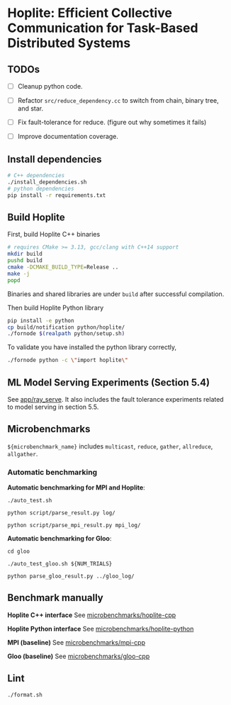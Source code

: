 # Hoplite: Efficient Collective Communication for Task-Based Distributed Systems

## TODOs

- [ ] Cleanup python code.

- [ ] Refactor `src/reduce_dependency.cc` to switch from chain, binary tree, and star.

- [ ] Fix fault-tolerance for reduce. (figure out why sometimes it fails)

- [ ] Improve documentation coverage.


## Install dependencies

```bash
# C++ dependencies
./install_dependencies.sh
# python dependencies
pip install -r requirements.txt
```

## Build Hoplite

First, build Hoplite C++ binaries 

```bash
# requires CMake >= 3.13, gcc/clang with C++14 support
mkdir build
pushd build
cmake -DCMAKE_BUILD_TYPE=Release ..
make -j
popd
```

Binaries and shared libraries are under `build` after successful compilation.

Then build Hoplite Python library

```bash
pip install -e python
cp build/notification python/hoplite/
./fornode $(realpath python/setup.sh) 
```

To validate you have installed the python library correctly,

```bash
./fornode python -c \"import hoplite\"
```

## ML Model Serving Experiments (Section 5.4)

See [app/ray_serve](app/ray_serve). It also includes the fault tolerance experiments related to model serving in section 5.5.


## Microbenchmarks

`${microbenchmark_name}` includes `multicast`, `reduce`, `gather`, `allreduce`, `allgather`.

### Automatic benchmarking

**Automatic benchmarking for MPI and Hoplite**:

`./auto_test.sh`

`python script/parse_result.py log/`

`python script/parse_mpi_result.py mpi_log/`

**Automatic benchmarking for Gloo**:

`cd gloo`

`./auto_test_gloo.sh ${NUM_TRIALS}`

`python parse_gloo_result.py ../gloo_log/`

## Benchmark manually

**Hoplite C++ interface** See [microbenchmarks/hoplite-cpp](microbenchmarks/hoplite-cpp)

**Hoplite Python interface** See [microbenchmarks/hoplite-python](microbenchmarks/hoplite-python)

**MPI (baseline)** See [microbenchmarks/mpi-cpp](microbenchmarks/mpi-cpp)

**Gloo (baseline)** See [microbenchmarks/gloo-cpp](microbenchmarks/gloo-cpp)

## Lint

`./format.sh`
